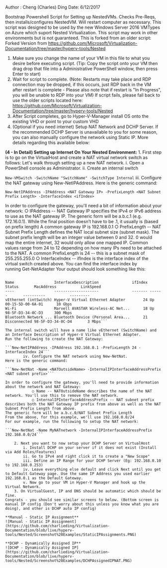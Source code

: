 Author     : Cheng (Charles) Ding
Date: 6/12/2017

Bootstrap Powershell Script for Setting up NestedVMs. Checks Pre-Reqs, then installs/configures NestedVM. Will restart computer as necessary. This script was designed to be used by the new Windows Server 2016 VMTypes on Azure which suport Nested Virtualization. This script may work in other environments but is not guaranteed. This is forked from an older script: Forked Version from https://github.com/Microsoft/Virtualization-Documentation/tree/master/hyperv-tools/Nested

1) Make sure you change the name of your VM in this file to what you desire before executing script. (Tip: Copy the script onto your VM then drag drop that file into a Administrative PowerShell window, then press Enter to start)
2) Wait for script to complete. (Note: Restarts may take place and RDP connection may be dropped, if this occurs, just RDP back in the VM after restart is complete - Please also note that if restart is "In Progress", you will be unable to RDP into your VM) If script fails, please fall back to use the older scripts located here: https://github.com/Microsoft/Virtualization-Documentation/tree/master/hyperv-tools/Nested
3) After Script completes, go to Hyper-V-Manager install OS onto the existing VHD or point to your custom VHD 
4) (Optional if you need internet) Setup NAT Network and DCHP Server. If the recommended DCHP Server is unavailable to you for some reason, you can also manually configure the network using Static IP. More details regarding this available below:


**(4 - In Detail) Setting up Internet On Your Nested Environment:**
	1. First step is to go on the VirtualHost and create a NAT virtual network switch as follows:
	Let's walk through setting up a new NAT network.
		i. Open a PowerShell console as Administrator.
		ii. Create an internal switch

```New-VMSwitch -SwitchName "SwitchName" -SwitchType Internal```
		iii. Configure the NAT gateway using New-NetIPAddress.
Here is the generic command:

```New-NetIPAddress -IPAddress <NAT Gateway IP> -PrefixLength <NAT Subnet Prefix Length> -InterfaceIndex <ifIndex>```

In order to configure the gateway, you'll need a bit of information about your network:
			○ IPAddress -- NAT Gateway IP specifies the IPv4 or IPv6 address to use as the NAT gateway IP.
The generic form will be a.b.c.1 (e.g. 172.16.0.1). While the final position doesn’t have to be .1, it usually is (based on prefix length)
A common gateway IP is 192.168.0.1
			○ PrefixLength -- NAT Subnet Prefix Length defines the NAT local subnet size (subnet mask). The subnet prefix length will be an integer value between 0 and 32.
0 would map the entire internet, 32 would only allow one mapped IP. Common values range from 24 to 12 depending on how many IPs need to be attached to the NAT.
A common PrefixLength is 24 -- this is a subnet mask of 255.255.255.0
			○ InterfaceIndex -- ifIndex is the interface index of the virtual switch created above.
You can find the interface index by running Get-NetAdapter
Your output should look something like this:

```PS C:\> Get-NetAdapter

Name                  InterfaceDescription               ifIndex Status       MacAddress           LinkSpeed
----                  --------------------               ------- ------       ----------           ---------
vEthernet (intSwitch) Hyper-V Virtual Ethernet Adapter        24 Up           00-15-5D-00-6A-01      10 Gbps
Wi-Fi                 Marvell AVASTAR Wireless-AC Net...      18 Up           98-5F-D3-34-0C-D3     300 Mbps
Bluetooth Network ... Bluetooth Device (Personal Area...      21 Disconnected 98-5F-D3-34-0C-D4       3 Mbps```

The internal switch will have a name like vEthernet (SwitchName) and an Interface Description of Hyper-V Virtual Ethernet Adapter.
Run the following to create the NAT Gateway:

```New-NetIPAddress -IPAddress 192.168.0.1 -PrefixLength 24 -InterfaceIndex 24```
		iv. Configure the NAT network using New-NetNat.
Here is the generic command:

```New-NetNat -Name <NATOutsideName> -InternalIPInterfaceAddressPrefix <NAT subnet prefix>```

In order to configure the gateway, you'll need to provide information about the network and NAT Gateway:
			○ Name -- NATOutsideName describes the name of the NAT network. You'll use this to remove the NAT network.
			○ InternalIPInterfaceAddressPrefix -- NAT subnet prefix describes both the NAT Gateway IP prefix from above as well as the NAT Subnet Prefix Length from above.
The generic form will be a.b.c.0/NAT Subnet Prefix Length
From the above, for this example, we'll use 192.168.0.0/24
For our example, run the following to setup the NAT network:

```New-NetNat -Name MyNATnetwork -InternalIPInterfaceAddressPrefix 192.168.0.0/24```
	
	2. Next you want to now setup your DCHP Server on VirtualHost
		i. Install DCHP on your server if it does not exist (Install via Add Roles/Features)
		ii. Go to IPv4 and right click it to create a "New Scope"
		iii. Define an IP Range for your DCHP Server (Eg: 192.168.0.10 to 192.168.0.253)
		iv. Leave everything else default and click Next until you get to Default Gateway page. Use the same IP Address you used earlier 192.168.0.1 as the Default Gateway.
		v. Now go to your VM in Hyper-V Manager and hook up the Virtual Network.
	3. On VirtualGuest, IP and DNS should be automatic which should be fine.
Congrats - you should see similar screens to below. (Bottom screen is manual IP config (Don't worry about this unless you know what you are doing), and other is DCHP auto IP config)

**Manual - Static IP Assignment**
![Manual - Static IP Assignment](https://github.com/charlieding/Virtualization-Documentation/blob/live/hyperv-tools/Nested/Screenshot%20Examples/StaticIPAssignments.PNG)

**DCHP - Dynamically Assigned IP**
![DCHP - Dynamically Assigned IP](https://github.com/charlieding/Virtualization-Documentation/blob/live/hyperv-tools/Nested/Screenshot%20Examples/DCHPAssignedIPNAT.PNG)
